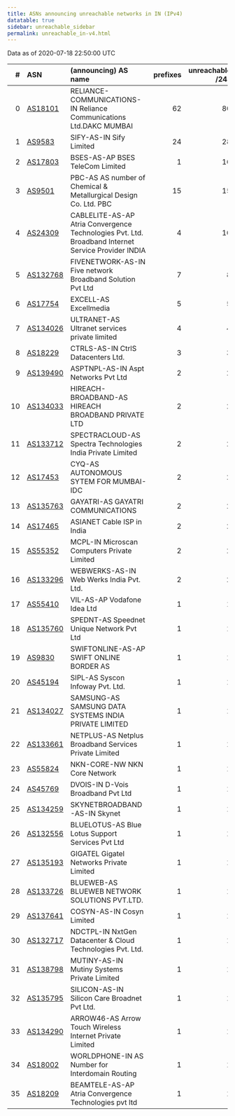 ```yaml
---
title: ASNs announcing unreachable networks in IN (IPv4)
datatable: true
sidebar: unreachable_sidebar
permalink: unreachable_in-v4.html
---
```


Data as of 2020-07-18 22:50:00 UTC


<div class="datatable-begin"></div>

|   # | ASN                                      | (announcing) AS name                                                                               |   prefixes |   unreachable /24s |
|----:|:-----------------------------------------|:---------------------------------------------------------------------------------------------------|-----------:|-------------------:|
|   0 | [AS18101](unreachable_AS18101-v4.html)   | RELIANCE-COMMUNICATIONS-IN Reliance Communications Ltd.DAKC MUMBAI                                 |         62 |                 80 |
|   1 | [AS9583](unreachable_AS9583-v4.html)     | SIFY-AS-IN Sify Limited                                                                            |         24 |                 28 |
|   2 | [AS17803](unreachable_AS17803-v4.html)   | BSES-AS-AP BSES TeleCom Limited                                                                    |          1 |                 16 |
|   3 | [AS9501](unreachable_AS9501-v4.html)     | PBC-AS AS number of Chemical &amp; Metallurgical Design Co. Ltd. PBC                               |         15 |                 15 |
|   4 | [AS24309](unreachable_AS24309-v4.html)   | CABLELITE-AS-AP Atria Convergence Technologies Pvt. Ltd. Broadband Internet Service Provider INDIA |          4 |                 10 |
|   5 | [AS132768](unreachable_AS132768-v4.html) | FIVENETWORK-AS-IN Five network Broadband Solution Pvt Ltd                                          |          7 |                  8 |
|   6 | [AS17754](unreachable_AS17754-v4.html)   | EXCELL-AS Excellmedia                                                                              |          5 |                  5 |
|   7 | [AS134026](unreachable_AS134026-v4.html) | ULTRANET-AS Ultranet services private limited                                                      |          4 |                  4 |
|   8 | [AS18229](unreachable_AS18229-v4.html)   | CTRLS-AS-IN CtrlS Datacenters Ltd.                                                                 |          3 |                  3 |
|   9 | [AS139490](unreachable_AS139490-v4.html) | ASPTNPL-AS-IN Aspt Networks Pvt Ltd                                                                |          2 |                  2 |
|  10 | [AS134033](unreachable_AS134033-v4.html) | HIREACH-BROADBAND-AS HIREACH BROADBAND PRIVATE LTD                                                 |          2 |                  2 |
|  11 | [AS133712](unreachable_AS133712-v4.html) | SPECTRACLOUD-AS Spectra Technologies India Private Limited                                         |          2 |                  2 |
|  12 | [AS17453](unreachable_AS17453-v4.html)   | CYQ-AS AUTONOMOUS SYTEM FOR MUMBAI-IDC                                                             |          2 |                  2 |
|  13 | [AS135763](unreachable_AS135763-v4.html) | GAYATRI-AS GAYATRI COMMUNICATIONS                                                                  |          2 |                  2 |
|  14 | [AS17465](unreachable_AS17465-v4.html)   | ASIANET Cable ISP in India                                                                         |          2 |                  2 |
|  15 | [AS55352](unreachable_AS55352-v4.html)   | MCPL-IN Microscan Computers Private Limited                                                        |          2 |                  2 |
|  16 | [AS133296](unreachable_AS133296-v4.html) | WEBWERKS-AS-IN Web Werks India Pvt. Ltd.                                                           |          2 |                  2 |
|  17 | [AS55410](unreachable_AS55410-v4.html)   | VIL-AS-AP Vodafone Idea Ltd                                                                        |          1 |                  1 |
|  18 | [AS135760](unreachable_AS135760-v4.html) | SPEDNT-AS Speednet Unique Network Pvt Ltd                                                          |          1 |                  1 |
|  19 | [AS9830](unreachable_AS9830-v4.html)     | SWIFTONLINE-AS-AP SWIFT ONLINE BORDER AS                                                           |          1 |                  1 |
|  20 | [AS45194](unreachable_AS45194-v4.html)   | SIPL-AS Syscon Infoway Pvt. Ltd.                                                                   |          1 |                  1 |
|  21 | [AS134027](unreachable_AS134027-v4.html) | SAMSUNG-AS SAMSUNG DATA SYSTEMS INDIA PRIVATE LIMITED                                              |          1 |                  1 |
|  22 | [AS133661](unreachable_AS133661-v4.html) | NETPLUS-AS Netplus Broadband Services Private Limited                                              |          1 |                  1 |
|  23 | [AS55824](unreachable_AS55824-v4.html)   | NKN-CORE-NW NKN Core Network                                                                       |          1 |                  1 |
|  24 | [AS45769](unreachable_AS45769-v4.html)   | DVOIS-IN D-Vois Broadband Pvt Ltd                                                                  |          1 |                  1 |
|  25 | [AS134259](unreachable_AS134259-v4.html) | SKYNETBROADBAND-AS-IN Skynet                                                                       |          1 |                  1 |
|  26 | [AS132556](unreachable_AS132556-v4.html) | BLUELOTUS-AS Blue Lotus Support Services Pvt Ltd                                                   |          1 |                  1 |
|  27 | [AS135193](unreachable_AS135193-v4.html) | GIGATEL Gigatel Networks Private Limited                                                           |          1 |                  1 |
|  28 | [AS133726](unreachable_AS133726-v4.html) | BLUEWEB-AS BLUEWEB NETWORK SOLUTIONS PVT.LTD.                                                      |          1 |                  1 |
|  29 | [AS137641](unreachable_AS137641-v4.html) | COSYN-AS-IN Cosyn Limited                                                                          |          1 |                  1 |
|  30 | [AS132717](unreachable_AS132717-v4.html) | NDCTPL-IN NxtGen Datacenter &amp; Cloud Technologies Pvt. Ltd.                                     |          1 |                  1 |
|  31 | [AS138798](unreachable_AS138798-v4.html) | MUTINY-AS-IN Mutiny Systems Private Limited                                                        |          1 |                  1 |
|  32 | [AS135795](unreachable_AS135795-v4.html) | SILICON-AS-IN Silicon Care Broadnet Pvt Ltd.                                                       |          1 |                  1 |
|  33 | [AS134290](unreachable_AS134290-v4.html) | ARROW46-AS Arrow Touch Wireless Internet Private Limited                                           |          1 |                  1 |
|  34 | [AS18002](unreachable_AS18002-v4.html)   | WORLDPHONE-IN AS Number for Interdomain Routing                                                    |          1 |                  1 |
|  35 | [AS18209](unreachable_AS18209-v4.html)   | BEAMTELE-AS-AP Atria Convergence Technologies pvt ltd                                              |          1 |                  1 |

<div class="datatable-end"></div>